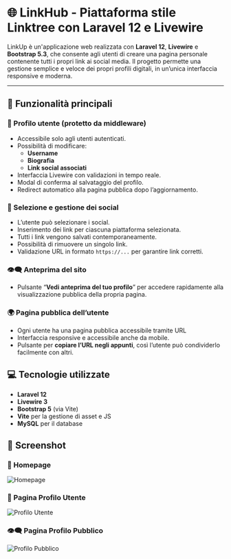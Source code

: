 # 🌐 LinkHub - Piattaforma stile Linktree con Laravel 12 e Livewire

LinkUp è un'applicazione web realizzata con **Laravel 12**, **Livewire** e **Bootstrap 5.3**, che consente agli utenti di creare una pagina personale contenente tutti i propri link ai social media. Il progetto permette una gestione semplice e veloce dei propri profili digitali, in un’unica interfaccia responsive e moderna.

---

## 🚀 Funzionalità principali

### 👤 Profilo utente (protetto da middleware)
- Accessibile solo agli utenti autenticati.
- Possibilità di modificare:
  - **Username**
  - **Biografia**
  - **Link social associati**
- Interfaccia Livewire con validazioni in tempo reale.
- Modal di conferma al salvataggio del profilo.
- Redirect automatico alla pagina pubblica dopo l’aggiornamento.

### 🔗 Selezione e gestione dei social
- L’utente può selezionare i social.
- Inserimento dei link per ciascuna piattaforma selezionata.
- Tutti i link vengono salvati contemporaneamente.
- Possibilità di rimuovere un singolo link.
- Validazione URL in formato `https://...` per garantire link corretti.

### 👁️‍🗨️ Anteprima del sito
- Pulsante “**Vedi anteprima del tuo profilo**” per accedere rapidamente alla visualizzazione pubblica della propria pagina.

### 🌍 Pagina pubblica dell’utente
- Ogni utente ha una pagina pubblica accessibile tramite URL
- Interfaccia responsive e accessibile anche da mobile.
- Pulsante per **copiare l’URL negli appunti**, così l’utente può condividerlo facilmente con altri.

## 💻 Tecnologie utilizzate

- **Laravel 12**
- **Livewire 3**
- **Bootstrap 5** (via Vite)
- **Vite** per la gestione di asset e JS
- **MySQL** per il database

## 📸 Screenshot

### 📱 Homepage
![Homepage](public/screenshots/homepage-auth.png)

### 🔧 Pagina Profilo Utente
![Profilo Utente](public/screenshots/private-profile.png)

### 👁️‍🗨️ Pagina Profilo Pubblico
![Profilo Pubblico](public/screenshots/public-profile.png)

